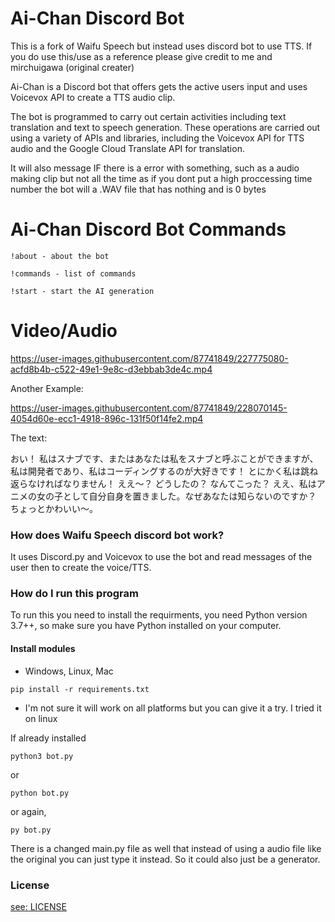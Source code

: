 # Ai-Chan Discord Bot
This is a fork of Waifu Speech but instead uses discord bot to use TTS. If you do use this/use as a reference please give credit to me and mirchuigawa (original creater)

Ai-Chan is a Discord bot that offers gets the active users input and uses Voicevox API to create a TTS audio clip.

The bot is programmed to carry out certain activities including text translation and text to speech generation. These operations are carried out using a variety of APIs and libraries, including the Voicevox API for TTS audio and the Google Cloud Translate API for translation.

It will also message IF there is a error with something, such as a audio making clip but not all the time as if you dont put a high proccessing time number the bot will a .WAV file that has nothing and is 0 bytes

# Ai-Chan Discord Bot Commands

``` konsole
!about - about the bot

!commands - list of commands

!start - start the AI generation
```

# Video/Audio

https://user-images.githubusercontent.com/87741849/227775080-acfd8b4b-c522-49e1-9e8c-d3ebbab3de4c.mp4

Another Example:

https://user-images.githubusercontent.com/87741849/228070145-4054d60e-ecc1-4918-896c-131f50f14fe2.mp4

The text: 

おい！ 私はスナブです、またはあなたは私をスナブと呼ぶことができますが、私は開発者であり、私はコーディングするのが大好きです！ とにかく私は跳ね返らなければなりません！ ええ〜？ どうしたの？ なんてこった？ ええ、私はアニメの女の子として自分自身を置きました。なぜあなたは知らないのですか？ ちょっとかわいい〜。

### How does Waifu Speech discord bot work?
It uses Discord.py and Voicevox to use the bot and read messages of the user then to create the voice/TTS. 

### How do I run this program
To run this you need to install the requirments, you need Python version 3.7++, so make sure you have Python installed on your computer.

#### Install modules
- Windows, Linux, Mac
``` konsole
pip install -r requirements.txt
```
*  I'm not sure it will work on all platforms but you can give it a try. I tried it on linux

If already installed
``` konsole
python3 bot.py
```
or
``` konsole
python bot.py
```
or again,
``` konsole
py bot.py
```
There is a changed main.py file as well that instead of using a audio file like the original you can just type it instead. So it could also just be a generator.

### License
[see: LICENSE](/LICENSE)
